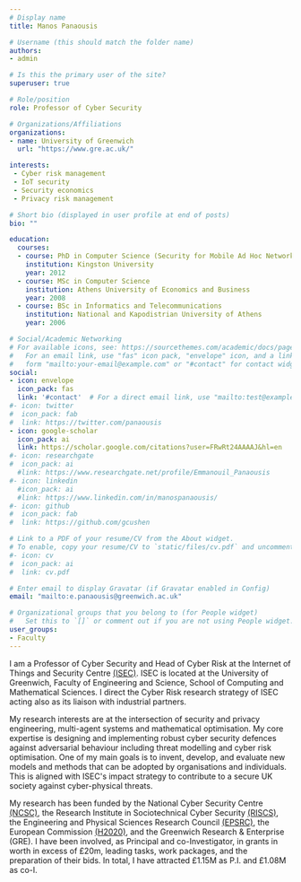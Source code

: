 ```yaml
---
# Display name
title: Manos Panaousis

# Username (this should match the folder name)
authors:
- admin

# Is this the primary user of the site?
superuser: true

# Role/position
role: Professor of Cyber Security

# Organizations/Affiliations
organizations:
- name: University of Greenwich
  url: "https://www.gre.ac.uk/"

interests:
 - Cyber risk management
 - IoT security
 - Security economics
 - Privacy risk management

# Short bio (displayed in user profile at end of posts)
bio: ""

education:
  courses:
  - course: PhD in Computer Science (Security for Mobile Ad Hoc Networks)
    institution: Kingston University
    year: 2012
  - course: MSc in Computer Science
    institution: Athens University of Economics and Business
    year: 2008
  - course: BSc in Informatics and Telecommunications
    institution: National and Kapodistrian University of Athens
    year: 2006

# Social/Academic Networking
# For available icons, see: https://sourcethemes.com/academic/docs/page-builder/#icons
#   For an email link, use "fas" icon pack, "envelope" icon, and a link in the
#   form "mailto:your-email@example.com" or "#contact" for contact widget.
social:
- icon: envelope
  icon_pack: fas
  link: '#contact'  # For a direct email link, use "mailto:test@example.org".
#- icon: twitter
#  icon_pack: fab
#  link: https://twitter.com/panaousis
- icon: google-scholar
  icon_pack: ai
  link: https://scholar.google.com/citations?user=FRwRt24AAAAJ&hl=en
#- icon: researchgate
#  icon_pack: ai
  #link: https://www.researchgate.net/profile/Emmanouil_Panaousis
#- icon: linkedin
  #icon_pack: ai
  #link: https://www.linkedin.com/in/manospanaousis/
#- icon: github
#  icon_pack: fab
#  link: https://github.com/gcushen

# Link to a PDF of your resume/CV from the About widget.
# To enable, copy your resume/CV to `static/files/cv.pdf` and uncomment the lines below.
#- icon: cv
#  icon_pack: ai
#  link: cv.pdf

# Enter email to display Gravatar (if Gravatar enabled in Config)
email: "mailto:e.panaousis@greenwich.ac.uk"

# Organizational groups that you belong to (for People widget)
#   Set this to `[]` or comment out if you are not using People widget.
user_groups:
- Faculty
---
```

I am a Professor of Cyber Security and Head of Cyber Risk at the Internet of Things and Security Centre [(ISEC)](https://www.gre.ac.uk/research/groups/isec). ISEC is located at the University of Greenwich, Faculty of Engineering and Science, School of Computing and Mathematical Sciences. I direct the Cyber Risk research strategy of ISEC acting also as its liaison with industrial partners.

<!-- ISEC aims at equipping the Internet of Things with the ability to adapt to the needs of human beings and self-protect against cyber security, safety and privacy threats. With 28 members of staff and PhD students and an annual budget over £2M, it specialises in security and privacy technologies for distributed digital environments where a security breach in cyber space can affect people and systems in physical space, from smart homes and smart buildings to robotics, e-commerce and corporate environments. Our members specialise in embedded system security, mathematical modelling, formal methods, optimisation and machine learning together with practitioner skills in penetration testing and digital forensics. The centre’s research strategy prioritises multidisciplinary research and the validation of theoretical grounding with laboratory and in-the-wild experimentation with end-users. -->

My research interests are at the intersection of security and privacy engineering, multi-agent systems and mathematical optimisation. My core expertise is designing and implementing robust cyber security defences against adversarial behaviour including threat modelling and cyber risk optimisation. One of my main goals is to invent, develop, and evaluate new models and methods that can be adopted by organisations and individuals. This is aligned with ISEC's impact strategy to contribute to a secure UK society against cyber-physical threats.

My research has been funded by the National Cyber Security Centre [(NCSC)](https://www.ncsc.gov.uk/), the Research Institute in Sociotechnical Cyber Security [(RISCS)](https://www.riscs.org.uk/), the Engineering and Physical Sciences Research Council [(EPSRC)](https://epsrc.ukri.org/), the European Commission [(H2020)](https://ec.europa.eu/programmes/horizon2020/en), and the Greenwich Research & Enterprise (GRE). I have been involved, as Principal and co-Investigator, in grants in worth in excess of £20m, leading tasks, work packages, and the preparation of their bids. In total, I have attracted £1.15M as P.I. and £1.08M as co-I.

<!-- **Service** - I sit on the Conference on Decision and Game Theory for Security [(GameSec)](https://www.gamesec-conf.org/) Advisory Committee panel. GameSec is a small and highly specialised conference in the intersection of cybersecurity and decision support. It has been instrumental in building and maintaining the community around this topic while it is ranked 20th among all computer science conferences for computer security and cryptography, one position below the prestigious IEEE Computer Security Foundations Symposium [(source)](https://research.com/conference-rankings/computer-science/2021/computer-security-cryptography).

I am an Associate Editor of the IET Information Security journal, reviewer of numerous high impact factor journals including IEEE TIFS and TDSC, Senior member of the IEEE, Advisory Board member of the H2020 SPIDER and H2020 SECANT projects, member of the [(EPSRC)](https://epsrc.ukri.org) Associate Peer Review College, Member of the College of Peer Reviewers of the [(REPHRAIN)](https://www.rephrain.ac.uk/) (National Research Centre on Privacy, Harm Reduction and Adversarial Influence Online), and External Evaluator for the Romanian Agency for Quality Assurance in Higher Education. -->

<!-- **Research Funding**  -->

<!-- My research involves:
* Modelling cyber risk using threat modelling, vulnerability assessment, control-based risk assessment.
* Studying the impact of cyber attacks in numerous use cases including healthcare, smart home, smart grid, and 5G infrastructure.
* Designing and developing robust architectures as well as AI-powered decision-support methods to mitigate cyber risks.
* Modelling cybersecurity decisions using Cost-Benefit Analysis and AI techniques based on game theory and optimisation to determine optimal cyber-related behaviours subject to limited resources. -->
